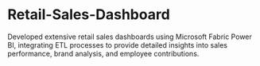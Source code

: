 # Retail-Sales-Dashboard
Developed extensive retail sales dashboards using Microsoft Fabric Power BI, integrating ETL processes to provide detailed insights into sales performance, brand analysis, and employee contributions.
